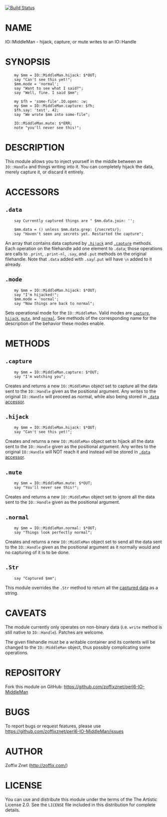 [![Build Status](https://travis-ci.org/zoffixznet/perl6-IO-MiddleMan.svg)](https://travis-ci.org/zoffixznet/perl6-IO-MiddleMan)

# NAME

IO::MiddleMan - hijack, capture, or mute writes to an IO::Handle

# SYNOPSIS

```perl6
    my $mm = IO::MiddleMan.hijack: $*OUT;
    say "Can't see this yet!";
    $mm.mode = 'normal';
    say "Want to see what I said?";
    say "Well, fine. I said $mm";

    my $fh = 'some-file'.IO.open: :w;
    my $mm = IO::MiddleMan.capture: $fh;
    $fh.say: 'test', 42;
    say "We wrote $mm into some-file";

    IO::MiddleMan.mute: $*ERR;
    note "you'll never see this!";
```

# DESCRIPTION

This module allows you to inject yourself in the middle between an `IO::Handle`
and things writing into it. You can completely hijack the data, merely capture
it, or discard it entirely.

# ACCESSORS

## `.data`

```perl6
    say Currently captured things are " $mm.data.join: '';

    $mm.data = () unless $mm.data.grep: {/secrets/};
    say "Haven't seen any secrets yet. Restarted the capture";
```

An array that contains data captured by [`.hijack`](#-hijack) and
[`.capture`](#-capture) methods. Each operation on the filehandle add one
element to `.data`; those operations are calls to `.print`, `.print-nl`,
`.say`, and `.put` methods on the original filehandle. Note that `.data`
added with `.say`/`.put` will have `\n` added to it already.

## `.mode`

```perl6
    my $mm = IO::MiddleMan.hijack: $*OUT;
    say "I'm hijacked!";
    $mm.mode = 'normal';
    say "Now things are back to normal";
```

Sets operational mode for the `IO::MiddleMan`. Valid modes are
[`capture`](#-capture), [`hijack`](#-hijack), [`mute`](#-mute), and
[`normal`](#-normal). See methods of the corresponding name for the
description of the behavior these modes enable.

# METHODS

## `.capture`

```perl6
    my $mm = IO::MiddleMan.capture: $*OUT;
    say "I'm watching you";
```

Creates and returns a new `IO::MiddleMan` object set to capture all the data
sent to the `IO::Handle` given as the positional argument. Any writes to the
original `IO::Handle` will proceed as normal, while also being stored in
[`.data` accessor](#-data).

## `.hijack`

```perl6
    my $mm = IO::MiddleMan.hijack: $*OUT;
    say "Can't see this yet!";
```

Creates and returns a new `IO::MiddleMan` object set to hijack all the data
sent to the `IO::Handle` given as the positional argument. Any writes to the
original `IO::Handle` will NOT reach it and instead will be stored in
[`.data` accessor](#-data).

## `.mute`

```perl6
    my $mm = IO::MiddleMan.mute: $*OUT;
    say "You'll never see this!";
```

Creates and returns a new `IO::MiddleMan` object set to ignore all the data
sent to the `IO::Handle` given as the positional argument.

## `.normal`

```perl6
    my $mm = IO::MiddleMan.normal: $*OUT;
    say "Things look perfectly normal";
```

Creates and returns a new `IO::MiddleMan` object set to send all the data
sent to the `IO::Handle` given as the positional argument as it normally would
and no capturing of it is to be done.

## `.Str`

```perl6
    say "Captured $mm";
```

This module overrides the `.Str` method to return all the
[captured data](#-data) as a string.

# CAVEATS

The module currently only operates on non-binary data (i.e. `write` method
is still native to `IO::Handle`). Patches are welcome.

The given filehandle must be a writable container and its contents will
be changed to the `IO::MiddleMan` object, thus possibly complicating some
operations.

# REPOSITORY

Fork this module on GitHub:
https://github.com/zoffixznet/perl6-IO-MiddleMan

# BUGS

To report bugs or request features, please use
https://github.com/zoffixznet/perl6-IO-MiddleMan/issues

# AUTHOR

Zoffix Znet (http://zoffix.com/)

# LICENSE

You can use and distribute this module under the terms of the
The Artistic License 2.0. See the `LICENSE` file included in this
distribution for complete details.
